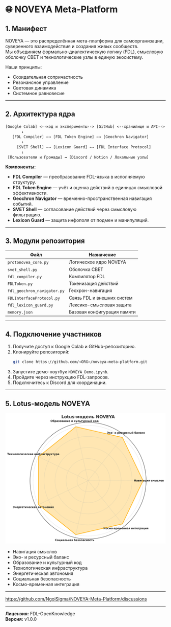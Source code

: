 # 🌐 NOVEYA Meta-Platform

## 1. Манифест
NOVEYA — это распределённая мета-платформа для самоорганизации, суверенного взаимодействия и создания живых сообществ.  
Мы объединяем формально-диалектическую логику (FDL), смысловую оболочку СВЕТ и технологические узлы в единую экосистему.  

Наши принципы:
- Созидательная сопричастность
- Резонансное управление
- Световая динамика
- Системное равновесие

---

## 2. Архитектура ядра

```ascii
[Google Colab] <--код и эксперименты--> [GitHub] <--хранилище и API-->
       ↓
   [FDL Compiler] ←→ [FDL Token Engine] ←→ [Geochron Navigator]
       ↓
     [SVET Shell] ←→ [Lexicon Guard] ←→ [FDL Interface Protocol]
       ↓
 [Пользователи и Громады] ↔ [Discord / Notion / Локальные узлы]
```

**Компоненты:**
- **FDL Compiler** — преобразование FDL-языка в исполняемую структуру.
- **FDL Token Engine** — учёт и оценка действий в единицах смысловой эффективности.
- **Geochron Navigator** — временно-пространственная навигация событий.
- **SVET Shell** — согласование действий через смысловую фильтрацию.
- **Lexicon Guard** — защита инфополя от подмен и манипуляций.

---

## 3. Модули репозитория

| Файл | Назначение |
|------|------------|
| `protonovea_core.py` | Логическое ядро NOVEYA |
| `svet_shell.py` | Оболочка СВЕТ |
| `fdl_compiler.py` | Компилятор FDL |
| `FDLToken.py` | Токенизация действий |
| `fdl_geochron_navigator.py` | Геохрон-навигация |
| `FDLInterfaceProtocol.py` | Связь FDL и внешних систем |
| `fdl_lexicon_guard.py` | Лексико-смысловая защита |
| `memory.json` | Базовая конфигурация памяти |

---

## 4. Подключение участников

1. Получите доступ к Google Colab и GitHub-репозиторию.
2. Клонируйте репозиторий:
   ```bash
   git clone https://github.com/<ORG>/noveya-meta-platform.git
   ```
3. Запустите демо-ноутбук `NOVEYA_Demo.ipynb`.
4. Пройдите через инструкцию FDL-запросов.
5. Подключитесь к Discord для координации.

---

## 5. Lotus-модель NOVEYA

![Lotus-модель NOVEYA](lotus_model_noveya.png)

- Навигация смыслов
- Эко- и ресурсный баланс
- Образование и культурный код
- Технологическая инфраструктура
- Энергетическая автономия
- Социальная безопасность
- Космо-временная интеграция

---

https://github.com/NgoiSigma/NOVEYA-Meta-Platform/discussions

---

**Лицензия:** FDL-OpenKnowledge  
**Версия:** v1.0.0  
